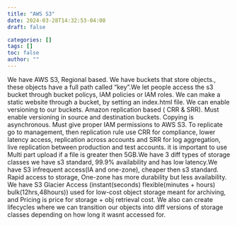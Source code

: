 ```yaml
---
title: "AWS S3"
date: 2024-03-28T14:32:53-04:00
draft: false

categories: []
tags: []
toc: false
author: ""
---
```

We have AWS S3, Regional based. We have buckets that store objects., these objects have a full path called “key”.We let people access the s3 bucket through bucket policys, IAM policies or IAM roles. We can make a static website through a bucket, by setting an index.html file. We can enable versioning to our buckets. Amazon replication based ( CRR & SRR). Must enable versioning in source and destination buckets. Copying is asynchronous. Must give proper IAM permissions to AWS S3. To replicate go to management, then replication rule use  CRR for compliance, lower latency access, replication across accounts and SRR for log aggregation, live replication between production and test accounts. it is important to use Multi part upload if a file is greater then 5GB.We have 3 diff types of storage classes we have s3 standard, 99.9% availability and has low latency.We have S3 infrequent access(IA and one-zone), cheaper then s3 standard. Rapid access to storage, One-zone has more durability but less availability. We have S3 Glacier Access (instant(seconds) flexible(minutes + hours) bulk(12hrs,48hours)) used for  low-cost object storage meant for archiving, and Pricing is price for storage + obj retrieval cost. We also can create lifecycles where we can transition our objects into diff versions of storage classes depending on how long it wasnt accessed for.
